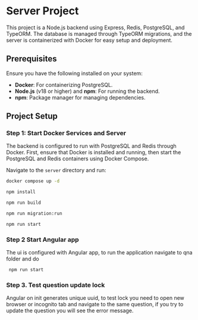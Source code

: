 # Server Project

This project is a Node.js backend using Express, Redis, PostgreSQL, and TypeORM. The database is managed through TypeORM migrations, and the server is containerized with Docker for easy setup and deployment.

## Prerequisites

Ensure you have the following installed on your system:

- **Docker**: For containerizing PostgreSQL.
- **Node.js** (v18 or higher) and **npm**: For running the backend.
- **npm**: Package manager for managing dependencies.

## Project Setup

### Step 1: Start Docker Services and Server

The backend is configured to run with PostgreSQL and Redis through Docker. First, ensure that Docker is installed and running, then start the PostgreSQL and Redis containers using Docker Compose.

Navigate to the `server` directory and run:

```bash
docker compose up -d

npm install

npm run build

npm run migration:run

npm run start
```

### Step 2 Start Angular app

The ui is configured with Angular app, to run the application navigate to qna folder and do

```bash
 npm run start
```

### Step 3. Test question update lock

Angular on init generates unique uuid, to test lock you need to open new browser or incognito tab and navigate to the same question, if you try to update the question you will see the error message.
